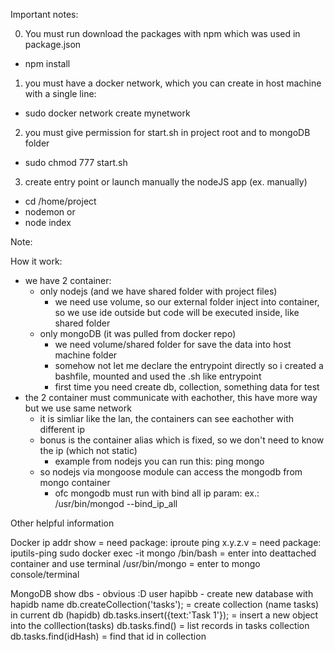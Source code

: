 Important notes:

0. You must run download the packages with npm which was used in package.json
- npm install

1. you must have a docker network, which you can create in host machine with a single line:
- sudo docker network create mynetwork

2. you must give permission for start.sh in project root and to mongoDB folder
- sudo chmod 777 start.sh

3. create entry point or launch manually the nodeJS app (ex. manually)
- cd /home/project
- nodemon
or
- node index


Note:

How it work:
- we have 2 container:
    - only nodejs (and we have shared folder with project files)
        - we need use volume, so our external folder inject into container, so we use ide outside but code will be executed inside, like shared folder
    - only mongoDB (it was pulled from docker repo)
        - we need volume/shared folder for save the data into host machine folder
        - somehow not let me declare the entrypoint directly so i created a bashfile, mounted and used the .sh like entrypoint
        - first time you need create db, collection, something data for test
- the 2 container must communicate with eachother, this have more way but we use same network
    - it is simliar like the lan, the containers can see eachother with different ip
    - bonus is the container alias which is fixed, so we don't need to know the ip (which not static)
        - example from nodejs you can run this: ping mongo
    - so nodejs via mongoose module can access the mongodb from mongo container
        - ofc mongodb must run with bind all ip param:
            ex.: /usr/bin/mongod --bind_ip_all


Other helpful information

Docker
ip addr show = need package: iproute
ping x.y.z.v = need package: iputils-ping
sudo docker exec -it mongo /bin/bash = enter into deattached container and use terminal
/usr/bin/mongo = enter to mongo console/terminal


MongoDB
show dbs - obvious :D
user hapibb - create new database with hapidb name
db.createCollection('tasks'); = create collection (name tasks) in current db (hapidb)
db.tasks.insert({text:'Task 1'}); = insert a new object into the colllection(tasks)
db.tasks.find() = list records in tasks collection
db.tasks.find(idHash) = find that id in collection
